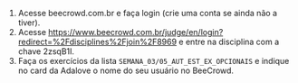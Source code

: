 1. Acesse beecrowd.com.br e faça login (crie uma conta se ainda não a tiver).
2. Acesse https://www.beecrowd.com.br/judge/en/login?redirect=%2Fdisciplines%2Fjoin%2F8969 e entre na disciplina com a chave 2zsqB1I.
3. Faça os exercícios da lista `SEMANA_03/05_AUT_EST_EX_OPCIONAIS` e indique no card da Adalove o nome do seu usuário no BeeCrowd.
